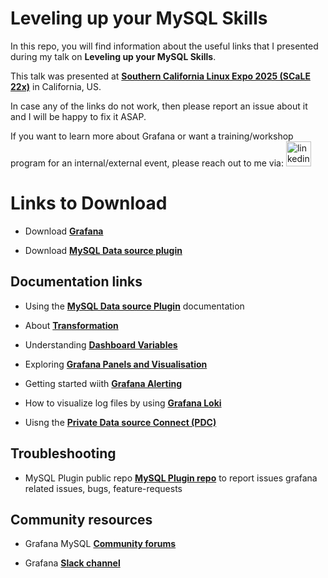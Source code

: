 
# Leveling up your MySQL Skills

In this repo, you will find information about the useful links that I presented during my talk on **Leveling up your MySQL Skills**.

This talk was presented at **[Southern California Linux Expo 2025 (SCaLE 22x)](https://www.socallinuxexpo.org/scale/22x/presentations/leveling-your-mysql-skills)** in California, US.

In case any of the links do not work, then please report an issue about it and I will be happy to fix it ASAP.

If you want to learn more about Grafana or want a training/workshop program for an internal/external event, please reach out to me via:
  <a href="https://www.linkedin.com/in/syed-usman-ahmad-b1415515/" target="_blank">
    <img src="https://img.shields.io/static/v1?message=LinkedIn&logo=linkedin&label=&color=0077B5&logoColor=white&labelColor=&style=for-the-badge" height="40" alt="linkedin logo"  />
  </a>

# Links to Download

- Download **[Grafana](https://grafana.com/grafana/)**

- Download **[MySQL Data source plugin](https://grafana.com/grafana/plugins/mysql/)**

## Documentation links

- Using the **[MySQL Data source Plugin](https://grafana.com/docs/grafana/latest/datasources/mysql/)** documentation

- About **[Transformation](https://grafana.com/docs/grafana/latest/panels-visualizations/query-transform-data/transform-data/)**

- Understanding **[Dashboard Variables](https://grafana.com/docs/grafana/latest/dashboards/variables/)**

- Exploring **[Grafana Panels and Visualisation](https://grafana.com/docs/grafana/latest/panels-visualizations/)**

- Getting started wiith **[Grafana Alerting](https://grafana.com/docs/grafana-cloud/alerting-and-irm/alerting/)**

- How to visualize log files by using **[Grafana Loki](https://grafana.com/docs/loki/latest/?pg=oss-loki&plcmt=quick-links)**

- Uisng the **[Private Data source Connect (PDC)](https://grafana.com/docs/grafana-cloud/connect-externally-hosted/private-data-source-connect/)**

## Troubleshooting

- MySQL Plugin public repo **[MySQL Plugin repo](https://github.com/grafana/grafana/issues)** to report issues grafana related issues, bugs, feature-requests

## Community resources

- Grafana MySQL **[Community forums](https://community.grafana.com/c/support/mysql/54)**

- Grafana **[Slack channel]( https://slack.grafana.com/)**
